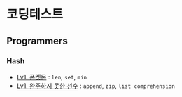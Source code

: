 # 코딩테스트
## Programmers
### Hash
- [Lv1. 폰켓몬](https://github.com/jung-jae0/Algorithm/blob/main/Programmers/%ED%95%B4%EC%8B%9C_%ED%8F%B0%EC%BC%93%EB%AA%AC.py) : ```len```, ```set```, ```min```
- [Lv1. 완주하지 못한 선수](https://github.com/jung-jae0/Algorithm/blob/main/Programmers/%ED%95%B4%EC%8B%9C_%EC%99%84%EC%A3%BC%ED%95%98%EC%A7%80_%EB%AA%BB%ED%95%9C_%EC%84%A0%EC%88%98.py) : ```append```, ```zip```, ```list comprehension```

